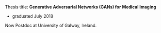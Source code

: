 Thesis title:
**Generative Adversarial Networks (GANs) for Medical Imaging**
- graduated July 2018

Now Postdoc at University of Galway, Ireland. 